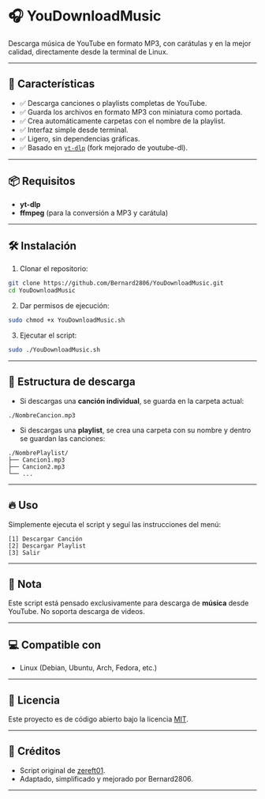 # 🎧 YouDownloadMusic

Descarga música de YouTube en formato MP3, con carátulas y en la mejor calidad, directamente desde la terminal de Linux.

---

## 🚀 Características

* ✅ Descarga canciones o playlists completas de YouTube.
* ✅ Guarda los archivos en formato MP3 con miniatura como portada.
* ✅ Crea automáticamente carpetas con el nombre de la playlist.
* ✅ Interfaz simple desde terminal.
* ✅ Ligero, sin dependencias gráficas.
* ✅ Basado en [`yt-dlp`](https://github.com/yt-dlp/yt-dlp) (fork mejorado de youtube-dl).

---

## 📦 Requisitos

* **yt-dlp**
* **ffmpeg** (para la conversión a MP3 y carátula)

---

## 🛠️ Instalación

1. Clonar el repositorio:

```bash
git clone https://github.com/Bernard2806/YouDownloadMusic.git
cd YouDownloadMusic
```

2. Dar permisos de ejecución:

```bash
sudo chmod +x YouDownloadMusic.sh
```

3. Ejecutar el script:

```bash
sudo ./YouDownloadMusic.sh
```

---

## 📂 Estructura de descarga

* Si descargas una **canción individual**, se guarda en la carpeta actual:

```
./NombreCancion.mp3
```

* Si descargas una **playlist**, se crea una carpeta con su nombre y dentro se guardan las canciones:

```
./NombrePlaylist/
├── Cancion1.mp3
├── Cancion2.mp3
└── ...
```

---

## 🔥 Uso

Simplemente ejecuta el script y seguí las instrucciones del menú:

```
[1] Descargar Canción
[2] Descargar Playlist
[3] Salir
```

---

## 🧠 Nota

Este script está pensado exclusivamente para descarga de **música** desde YouTube. No soporta descarga de videos.

---

## 💻 Compatible con

* Linux (Debian, Ubuntu, Arch, Fedora, etc.)

---

## 📜 Licencia

Este proyecto es de código abierto bajo la licencia [MIT](LICENSE).

---

## 🙌 Créditos

* Script original de [zereft01](https://github.com/zereft01/YouDownload).
* Adaptado, simplificado y mejorado por Bernard2806.

---
